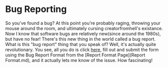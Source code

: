 Bug Reporting
==================

So you've found a bug? At this point you're probably raging, throwing your mouse around the room, and ultimately cursing
creatorfromhell's existance. Now I know that software bugs are relatively new(since around the 1980s), but have no fear!
There's this new thing in the world called a bug report. What is this "bug report" thing that you speak of? Well, it's
actually quite revolutionary. You see, all you do is click [here](https://github.com/TheNewEconomy/TNE-Bukkit/issues/new),
fill out and submit the form using the Bug Report Format from the [Report Format Page](Report Format.md), and it actually
lets me know of the issue. How fascinating!
